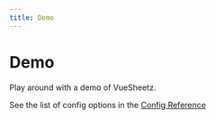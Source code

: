 ```yaml
---
title: Demo
---
```


# Demo

Play around with a demo of VueSheetz.

<DemoPlayground />

See the list of config options in the [Config Reference](../config/)

